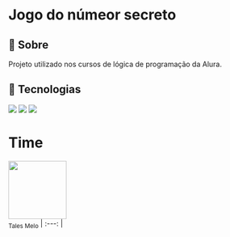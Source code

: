 <h1>Jogo do númeor secreto </h1>

<h2>📃 Sobre</h2>
<p>Projeto utilizado nos cursos de lógica de programação da Alura.</p>

## 🚀 Tecnologias
<div>
  <img src = "https://img.shields.io/badge/HTML-239120?style-for-the-badge&logo-html5&logoColor=white">
  <img src = "https://img.shields.io/badge/CSS-239120?&style=for-the-badge&logo=css3&logoColor=white">
  <img src = "https://img.shields.io/badge/JavaScript-F7DF1E?style=for-the-badge&logo=javascript&logoColor=black">
</div>

# Time

<img loading="lazy" src="https://avatars.githubusercontent.com/u/138174661?s=400&u=6addd4ad65ea6da4d82f0acb92c6425eba48bae3&v=4" width=115><br><sub>Tales Melo</sub>
| :---: |
